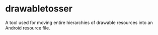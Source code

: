 # drawabletosser
A tool used for moving entire hierarchies of drawable resources into an Android resource file.
